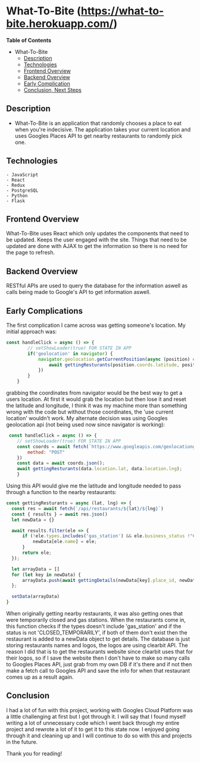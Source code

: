 # What-To-Bite (https://what-to-bite.herokuapp.com/)

**Table of Contents**
- What-To-Bite
	- [Description](#description)
	- [Technologies](#technologies)
	- [Frontend Overview](#frontend-overview)
	- [Backend Overview](#backend-overview)
	- [Early Complication](#early-complications)
	- [Conclusion, Next Steps](#conclusion,-next-steps)


## Description

* What-To-Bite is an application that randomly chooses a place to eat when you're
indecisive. The application takes your current location and uses Googles Places API
to get nearby restaurants to randomly pick one.


## Technologies
	- JavaScript
	- React
	- Redux
	- PostgreSQL
	- Python
	- Flask

## Frontend Overview

What-To-Bite uses React which only updates the components that need to be updated.
Keeps the user engaged with the site. Things that need to be updated are done with AJAX to get the information so there is no need for the page to refresh.


## Backend Overview

RESTful APIs are used to query the database for the information aswell as calls 
being made to Google's API to get information aswell.


## Early Complications

The first complication I came across was getting someone's location. My initial approach was: 

```js
const handleClick = async () => {
        // setShowLoader(true) FOR STATE IN APP
        if('geolocation' in navigator) {
            navigator.geolocation.getCurrentPosition(async (position) => {
                await gettingResturants(position.coords.latitude, position.coords.longitude)
            })
        }
    }
```
grabbing the coordinates from navigator would be the best way to get a users location.
At first it would grab the location but then lose it and reset the latitude and longitude, I think it was my machine more than something wrong with the code but without those coordinates, the 'use current location' wouldn't work. My alternate decision was using Googles geolocation api (not being used now since navigator is working): 

```js
 const handleClick = async () => {
    // setShowLoader(true) FOR STATE IN APP
    const coords = await fetch(`https://www.googleapis.com/geolocationgeolocate?key=${API_KEY}`, {
        method: "POST"
    })
    const data = await coords.json();
    await gettingResturants(data.location.lat, data.location.lng);
	}
```
Using this API would give me the latitude and longitude needed to pass through a function to the nearby restaurants:

```js
const gettingResturants = async (lat, lng) => {
  const res = await fetch(`/api/restaurants/${lat}/${lng}`)
  const { results } = await res.json()
  let newData = {}

  await results.filter(ele => {
      if (!ele.types.includes('gas_station') && ele.business_status !"CLOSED_TEMPORARILY") {
          newData[ele.name] = ele;
      }
      return ele;
  });

  let arrayData = []
  for (let key in newData) {
      arrayData.push(await gettingDetails(newData[key].place_id, newData[kename));
  };

  setData(arrayData)
}
```
When originally getting nearby restaurants, it was also getting ones that were temporarily closed and gas stations. When the restaurants come in, this function checks if the types doesn't include 'gas_station' and if the status is not 'CLOSED_TEMPORARILY', if both of them don't exist then the restaurant is added to a newData object to get details. The database is just storing restaurants names and logos, the logos are using clearbit API. The reason I did that is to get the restaurants website since clearbit uses that for their logos, so if I save the website then I don't have to make so many calls to Googles Places API, just grab from my own DB if it's there and if not then make a fetch call to Googles API and save the info for when that restaurant comes up as a result again.

## Conclusion

I had a lot of fun with this project, working with Googles Cloud Platform was a little challenging at first but I got through it. I will say that I found myself writing a lot of unnecessary code which I went back through my entire project and rewrote a lot of it to get it to this state now. I enjoyed going through it and cleaning up and I will continue to do so with this and projects in the future.

Thank you for reading!